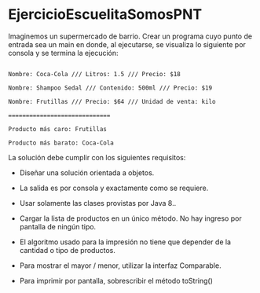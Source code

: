 # EjercicioEscuelitaSomosPNT
Imaginemos un supermercado de barrio.
Crear un programa cuyo punto de entrada sea un main en donde, al ejecutarse, se visualiza lo siguiente por consola y se termina la ejecución:

```Nombre: Coca-Cola Zero /// Litros: 1.5 /// Precio: $20 

Nombre: Coca-Cola /// Litros: 1.5 /// Precio: $18

Nombre: Shampoo Sedal /// Contenido: 500ml /// Precio: $19 

Nombre: Frutillas /// Precio: $64 /// Unidad de venta: kilo 

=============================

Producto más caro: Frutillas

Producto más barato: Coca-Cola
```


La solución debe cumplir con los siguientes requisitos:

+ Diseñar una solución orientada a objetos.

+ La salida es por consola y exactamente como se requiere.

+ Usar solamente las clases provistas por Java 8..

+ Cargar la lista de productos en un único método. No hay ingreso por pantalla de ningún tipo.

+ El algoritmo usado para la impresión no tiene que depender de la cantidad o tipo de productos.

+ Para mostrar el mayor / menor, utilizar la interfaz Comparable.

+ Para imprimir por pantalla, sobrescribir el método toString()

